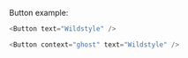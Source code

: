Button example:

```js
<Button text="Wildstyle" />
```

```js
<Button context="ghost" text="Wildstyle" />
```
